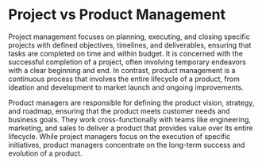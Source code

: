 # Project vs Product Management

Project management focuses on planning, executing, and closing specific projects with defined objectives, timelines, and deliverables, ensuring that tasks are completed on time and within budget. It is concerned with the successful completion of a project, often involving temporary endeavors with a clear beginning and end. In contrast, product management is a continuous process that involves the entire lifecycle of a product, from ideation and development to market launch and ongoing improvements.

Product managers are responsible for defining the product vision, strategy, and roadmap, ensuring that the product meets customer needs and business goals. They work cross-functionally with teams like engineering, marketing, and sales to deliver a product that provides value over its entire lifecycle. While project managers focus on the execution of specific initiatives, product managers concentrate on the long-term success and evolution of a product.
